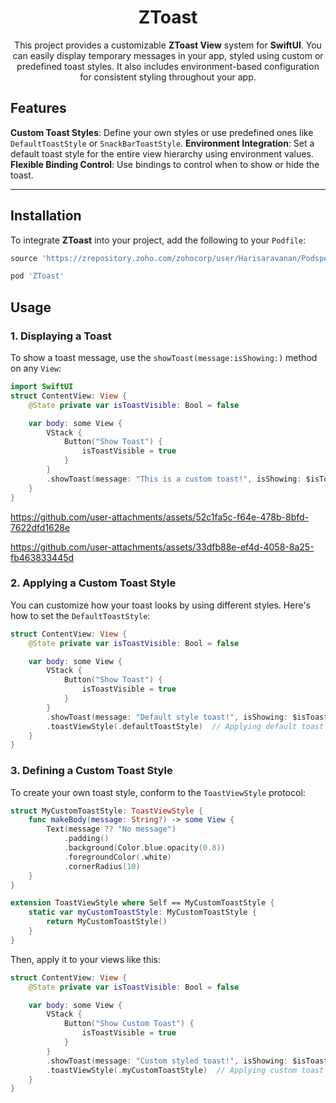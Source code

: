 <div align="center">
  <h1 align="center">ZToast</h1>
  <p align="center">
  This project provides a customizable <b>ZToast View</b> system for <b>SwiftUI</b>. You can easily display temporary messages in your app, styled using custom or predefined toast styles. It also includes environment-based configuration for consistent styling throughout your app.
</p>
</div>


## Features
 **Custom Toast Styles**: Define your own styles or use predefined ones like `DefaultToastStyle` or `SnackBarToastStyle`. 
 **Environment Integration**: Set a default toast style for the entire view hierarchy using environment values. 
 **Flexible Binding Control**: Use bindings to control when to show or hide the toast.
 
 ---
## Installation 
To integrate **ZToast** into your project, add the following to your `Podfile`: 
```ruby
source 'https://zrepository.zoho.com/zohocorp/user/Harisaravanan/Podspecs.git'

pod 'ZToast'
```

## Usage
### 1. Displaying a Toast
To show a toast message, use the `showToast(message:isShowing:)` method on any `View`:

```Swift
import SwiftUI
struct ContentView: View {
    @State private var isToastVisible: Bool = false

    var body: some View {
        VStack {
            Button("Show Toast") {
                isToastVisible = true
            }
        }
        .showToast(message: "This is a custom toast!", isShowing: $isToastVisible)
    }
}
```
https://github.com/user-attachments/assets/52c1fa5c-f64e-478b-8bfd-7622dfd1628e

https://github.com/user-attachments/assets/33dfb88e-ef4d-4058-8a25-fb463833445d

### 2. Applying a Custom Toast Style
You can customize how your toast looks by using different styles. Here's how to set the `DefaultToastStyle`:

```Swift
struct ContentView: View {
    @State private var isToastVisible: Bool = false

    var body: some View {
        VStack {
            Button("Show Toast") {
                isToastVisible = true
            }
        }
        .showToast(message: "Default style toast!", isShowing: $isToastVisible)
        .toastViewStyle(.defaultToastStyle)  // Applying default toast style
    }
}
```
### 3. Defining a Custom Toast Style
To create your own toast style, conform to the `ToastViewStyle` protocol:

```Swift
struct MyCustomToastStyle: ToastViewStyle {
    func makeBody(message: String?) -> some View {
        Text(message ?? "No message")
            .padding()
            .background(Color.blue.opacity(0.8))
            .foregroundColor(.white)
            .cornerRadius(10)
    }
}

extension ToastViewStyle where Self == MyCustomToastStyle {
	static var myCustomToastStyle: MyCustomToastStyle {
		return MyCustomToastStyle()
	}
}
```
Then, apply it to your views like this:
```Swift
struct ContentView: View {
    @State private var isToastVisible: Bool = false

    var body: some View {
        VStack {
            Button("Show Custom Toast") {
                isToastVisible = true
            }
        }
        .showToast(message: "Custom styled toast!", isShowing: $isToastVisible)
        .toastViewStyle(.myCustomToastStyle)  // Applying custom toast style
    }
}
```
